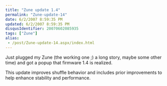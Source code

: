 ```yaml
---
title: "Zune update 1.4"
permalink: "Zune-update-14"
date: 6/2/2007 8:59:35 PM
updated: 6/2/2007 8:59:35 PM
disqusIdentifier: 20070602085935
tags: ["Zune"]
alias:
 - /post/Zune-update-14.aspx/index.html
---
```

Just plugged my Zune (the working one ;) a long story, maybe some other time) and got a popup that firmware 1.4 is realized.

This update improves shuffle behavior and includes prior improvements to help enhance stability and performance.
